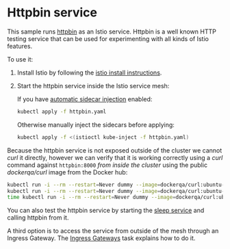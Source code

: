 # Httpbin service

This sample runs [httpbin](https://httpbin.org) as an Istio service.
Httpbin is a well known HTTP testing service that can be used for experimenting
with all kinds of Istio features.

To use it:

1. Install Istio by following the [istio install instructions](https://istio.io/docs/setup/kubernetes/).

1. Start the httpbin service inside the Istio service mesh:

    If you have [automatic sidecar injection](https://istio.io/docs/setup/kubernetes/additional-setup/sidecar-injection/#automatic-sidecar-injection) enabled:

    ```bash
    kubectl apply -f httpbin.yaml
    ```

    Otherwise manually inject the sidecars before applying:

    ```bash
    kubectl apply -f <(istioctl kube-inject -f httpbin.yaml)
    ```

Because the httpbin service is not exposed outside of the cluster
we cannot _curl_ it directly, however we can verify that it is working correctly using
a _curl_ command against `httpbin:8000` *from inside the cluster* using the public _dockerqa/curl_
image from the Docker hub:

```bash
kubectl run -i --rm --restart=Never dummy --image=dockerqa/curl:ubuntu-trusty --command -- curl --silent httpbin:8000/html
kubectl run -i --rm --restart=Never dummy --image=dockerqa/curl:ubuntu-trusty --command -- curl --silent --head httpbin:8000/status/500
time kubectl run -i --rm --restart=Never dummy --image=dockerqa/curl:ubuntu-trusty --command -- curl --silent httpbin:8000/delay/5
```

You can also test the httpbin service by starting the [sleep service](../sleep) and calling httpbin from it.

A third option is to access the service from outside of the mesh through an Ingress Gateway. The [Ingress Gateways](https://istio.io/docs/tasks/traffic-management/ingress/ingress-control/) task explains how to do it.
